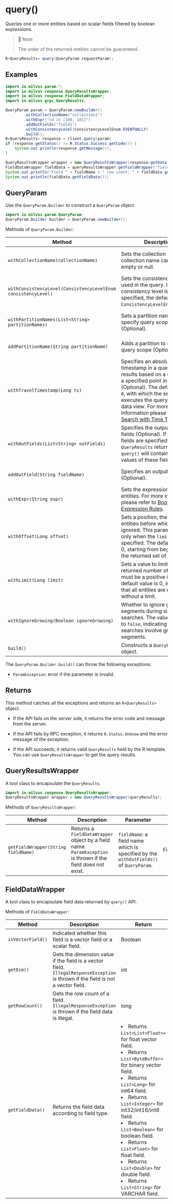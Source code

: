 # query()

Queries one or more entities based on scalar fields filtered by boolean expressions.

> 📘 Note
>
> The order of the returned entities cannot be guaranteed.

```Java
R<QueryResults> query(QueryParam requestParam);
```

## Examples

```Java
import io.milvus.param.*;
import io.milvus.response.QueryResultsWrapper;
import io.milvus.response.FieldDataWrapper;
import io.milvus.grpc.QueryResults;

QueryParam param = QueryParam.newBuilder()
        .withCollectionName("collection1")
        .withExpr("id in [100, 101]")
        .addOutFields("field1")
        .withConsistencyLevel(ConsistencyLevelEnum.EVENTUALLY)
        .build();
R<QueryResults> response = client.query(param)
if (response.getStatus() != R.Status.Success.getCode()) {
    System.out.println(response.getMessage());
}

QueryResultsWrapper wrapper = new QueryResultsWrapper(response.getData());
FieldDataWrapper fieldData = queryResultsWrapper.getFieldWrapper("field1");
System.out.println("Field " + fieldName + " row count: " + fieldData.getRowCount());
System.out.println(fieldData.getFieldData());
```

## QueryParam

Use the `QueryParam.Builder` to construct a `QueryParam` object.

```Java
import io.milvus.param.QueryParam;
QueryParam.Builder builder = QueryParam.newBuilder();
```

Methods of `QueryParam.Builder`:

| Method                                                       | Description                                                  | Parameter                                               |
| ------------------------------------------------------------ | ------------------------------------------------------------ | -------------------------------------------------------- |
| `withCollectionName(collectionName)`                         | Sets the collection name. The collection name cannot be empty or null. | `collectionName`: The name of the collection to query.                |
| `withConsistencyLevel(ConsistencyLevelEnum consistencyLevel)` | Sets the consistency level used in the query. If the consistency level is not specified, the default level is `ConsistencyLevelEnum.BOUNDED`. | `consistencyLevel`: The [consistency level](../Misc/ConsistencyLevelEnum.md) used in the query. |
| `withPartitionNames(List<String> partitionNames)`            | Sets a partition name list to specify query scope (Optional). | `partitionNames`: The name list of the partitions to query.  |
| `addPartitionName(String partitionName)`                     | Adds a partition to specify query scope (Optional).          | `partitionName`: The name of the partition to query.        |
| `withTravelTimestamp(Long ts)`                               | Specifies an absolute timestamp in a query to get results based on a data view at a specified point in time (Optional). The default value is `0`, with which the server executes the query on a full data view. For more information please refer to [Search with Time Travel](https://milvus.io/docs/v2.1.x/timetravel.md). | `ts`: An absolute timestamp value.                       |
| `withOutFields(List<String> outFields)`                      | Specifies the output scalar fields (Optional). If the output fields are specified, the `QueryResults` returned by `query()` will contains the values of these fields. | `outFields`: The name list of output fields.                 |
| `addOutField(String fieldName)`                              | Specifies an output scalar field (Optional).                 | `fieldName`: The name of an output field .                   |
| `withExpr(String expr)`                                      | Sets the expression to query entities. For more information please refer to [Boolean Expression Rules](https://milvus.io/docs/v2.1.x/boolean.md). | `expr`: The boolean expression used in the query.         |
| `withOffset(Long offset)`	| Sets a position, the returned entities before which will be ignored. This parameter works only when the `limit` value is specified. The default value is 0, starting from beginning of the returned set of entities. | `offset`: A value that defines the position. |
| `withLimit(Long limit)` | Sets a value to limit the returned number of entities. It must be a positive integer. The default value is 0, indicating that all entities are returned without a limit.	| `limit`: A value that defines the limit of returned entities. |
| `withIgnoreGrowing(Boolean ignoreGrowing)` | Whether to ignore growing segments during similarity searches. The value defaults to `false`, indicating that searches involve growing segments. | `ignoreGrowing`: Whether to ignore growing segments or not. |
| `build()`                                                    | Constructs a `QueryParam` object.                            | N/A                                                      |

The `QueryParam.Builder.build()` can throw the following exceptions:

- `ParamException`: error if the parameter is invalid.

## Returns

This method catches all the exceptions and returns an `R<QueryResults>` object.

- If the API fails on the server side, it returns the error code and message from the server.

- If the API fails by RPC exception, it returns `R.Status.Unknow` and the error message of the exception.

- If the API succeeds, it returns valid `QueryResults` held by the R template. You can use `QueryResultsWrapper` to get the query results.

## QueryResultsWrapper

A tool class to encapsulate the `QueryResults`. 

```Java
import io.milvus.response.QueryResultsWrapper;
QueryResultsWrapper wrapper = new QueryResultsWrapper(queryResults);
```

Methods of `QueryResultsWrapper`:

| Method                          | Description                                              | Parameter                                               | Return      |
| ----------------------------------- | ------------------------------------------------------------ | ------------------------------------------------------------ | ---------------- |
| `getFieldWrapper(String fieldName)` | Returns a `FieldDataWrapper` object by a field name. `ParamException` is thrown if the field does not exist. | `fieldName`: a field name which is specified by the `withOutFields()` of `QueryParam`. | FieldDataWrapper |

## FieldDataWrapper

A tool class to encapsulate field data returned by `query()` API. 

Methods of `FieldDataWrapper`:

| Method        | Description                                              | Return                                                  |
| ----------------- | ------------------------------------------------------------ | ------------------------------------------------------------ |
| `isVectorField()` | Indicated whether this field is a vector field or a scalar field. | Boolean                                                      |
| `getDim()`        | Gets the dimension value if the field is a vector field. `IllegalResponseException` is thrown if the field is not a vector field. | int                                                          |
| `getRowCount()`   | Gets the row count of a field. `IllegalResponseException` is thrown if the field data is illegal. | long                                                         |
| `getFieldData()`  | Returns the field data according to field type.              | <li>Returns `List<List<Float>>` for float vector field.</li> <li>Returns `List<ByteBuffer>` for binary vector field.</li> <li>Returns `List<Long>` for int64 field.</li> <li>Returns `List<Integer>` for int32/int16/int8 field.</li> <li>Returns `List<Boolean>` for boolean field.</li> <li>Returns `List<Float>` for float field.</li> <li>Returns `List<Double>` for double field.</li><li>Returns `List<String>` for VARCHAR field.</li> |
